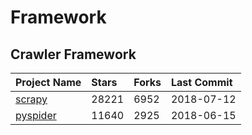 # Framework

## Crawler Framework

| Project Name | Stars | Forks | Last Commit |
| :--- | :--- | :--- | :--- |
| [scrapy](https://github.com/scrapy/scrapy) | 28221 | 6952 | 2018-07-12 |
| [pyspider](https://github.com/binux/pyspider) | 11640 | 2925 | 2018-06-15 |



